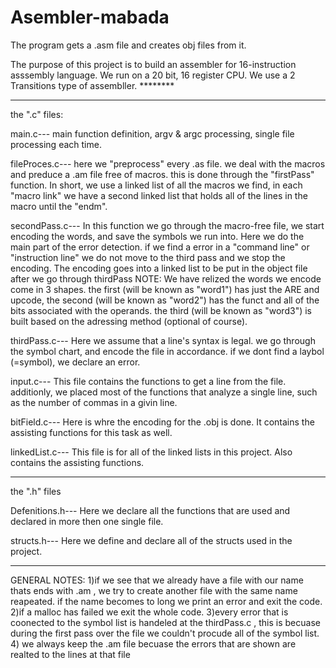 # Asembler-mabada
The program gets a .asm file and creates obj files from it.


The purpose of this project is to build an assembler for 16-instruction asssembly language.
We run on a 20 bit, 16 register CPU. We use a 2 Transitions type of assembller. ********

--------------------------------------------------------------------------------------------------
the ".c" files:

main.c---
main function definition, argv & argc processing, single file processing each time.

fileProces.c---
here we "preprocess" every .as file. we deal with the macros and preduce a .am file free of
macros. this is done through the "firstPass" function. In short, we use a linked list of all the
macros we find, in each "macro link" we have a second linked list that holds all of the lines in
the macro until the "endm".

secondPass.c---
In this function we go through the macro-free file, we start encoding the words, and save the
symbols we run into. Here we do the main part of the error detection. if we find a error in a
"command line" or "instruction line" we do not move to the third pass and we stop the encoding.
The encoding goes into a linked list to be put in the object file after we go through thirdPass
NOTE: We have relized the words we encode come in 3 shapes. the first (will be known as
"word1") has just the ARE and upcode, the second (will be known as "word2") has the funct and
all of the bits associated with the operands. the third (will be known as "word3") is built
based on the adressing method (optional of course).

thirdPass.c---
Here we assume that a line's syntax is legal. we go through the symbol chart, and encode the
file in accordance. if we dont find a laybol (=symbol), we declare an error.

input.c---
This file contains the functions to get a line from the file. additionly, we placed most of
the functions that analyze a single line, such as the number of commas in a givin line.

bitField.c---
Here is whre the encoding for the .obj is done. It contains the assisting functions for this
task as well.

linkedList.c---
This file is for all of the linked lists in this project. Also contains the assisting functions.

--------------------------------------------------------------------------------------------------
the ".h" files

Defenitions.h---
Here we declare all the functions that are used and declared in more then one single file.

structs.h---
Here we define and declare all of the structs used in the project.

--------------------------------------------------------------------------------------------------

GENERAL NOTES:
1)if we see that we already have a file with our name thats ends with .am , we try to create another file with
the same name reapeated. if the name becomes to long we print an error and exit the code.
2)if a malloc has failed we exit the whole code.
3)every error that is coonected to the symbol list is handeled at the thirdPass.c , this is becuase
during the first pass over the file we couldn't procude all of the symbol list.
4) we always keep the .am file becuase the errors that are shown are realted to the lines at that file

